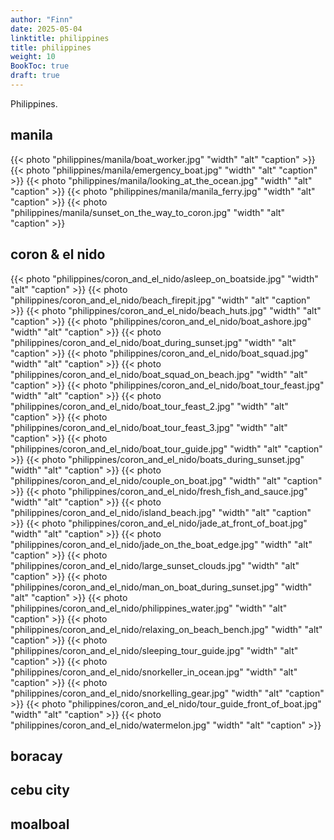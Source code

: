 ```yaml
---
author: "Finn"
date: 2025-05-04
linktitle: philippines
title: philippines
weight: 10
BookToc: true
draft: true
---
```


Philippines.

## manila

{{< photo "philippines/manila/boat_worker.jpg" "width" "alt" "caption" >}}
{{< photo "philippines/manila/emergency_boat.jpg" "width" "alt" "caption" >}}
{{< photo "philippines/manila/looking_at_the_ocean.jpg" "width" "alt" "caption" >}}
{{< photo "philippines/manila/manila_ferry.jpg" "width" "alt" "caption" >}}
{{< photo "philippines/manila/sunset_on_the_way_to_coron.jpg" "width" "alt" "caption" >}}

## coron & el nido

{{< photo "philippines/coron_and_el_nido/asleep_on_boatside.jpg" "width" "alt" "caption" >}}
{{< photo "philippines/coron_and_el_nido/beach_firepit.jpg" "width" "alt" "caption" >}}
{{< photo "philippines/coron_and_el_nido/beach_huts.jpg" "width" "alt" "caption" >}}
{{< photo "philippines/coron_and_el_nido/boat_ashore.jpg" "width" "alt" "caption" >}}
{{< photo "philippines/coron_and_el_nido/boat_during_sunset.jpg" "width" "alt" "caption" >}}
{{< photo "philippines/coron_and_el_nido/boat_squad.jpg" "width" "alt" "caption" >}}
{{< photo "philippines/coron_and_el_nido/boat_squad_on_beach.jpg" "width" "alt" "caption" >}}
{{< photo "philippines/coron_and_el_nido/boat_tour_feast.jpg" "width" "alt" "caption" >}}
{{< photo "philippines/coron_and_el_nido/boat_tour_feast_2.jpg" "width" "alt" "caption" >}}
{{< photo "philippines/coron_and_el_nido/boat_tour_feast_3.jpg" "width" "alt" "caption" >}}
{{< photo "philippines/coron_and_el_nido/boat_tour_guide.jpg" "width" "alt" "caption" >}}
{{< photo "philippines/coron_and_el_nido/boats_during_sunset.jpg" "width" "alt" "caption" >}}
{{< photo "philippines/coron_and_el_nido/couple_on_boat.jpg" "width" "alt" "caption" >}}
{{< photo "philippines/coron_and_el_nido/fresh_fish_and_sauce.jpg" "width" "alt" "caption" >}}
{{< photo "philippines/coron_and_el_nido/island_beach.jpg" "width" "alt" "caption" >}}
{{< photo "philippines/coron_and_el_nido/jade_at_front_of_boat.jpg" "width" "alt" "caption" >}}
{{< photo "philippines/coron_and_el_nido/jade_on_the_boat_edge.jpg" "width" "alt" "caption" >}}
{{< photo "philippines/coron_and_el_nido/large_sunset_clouds.jpg" "width" "alt" "caption" >}}
{{< photo "philippines/coron_and_el_nido/man_on_boat_during_sunset.jpg" "width" "alt" "caption" >}}
{{< photo "philippines/coron_and_el_nido/philippines_water.jpg" "width" "alt" "caption" >}}
{{< photo "philippines/coron_and_el_nido/relaxing_on_beach_bench.jpg" "width" "alt" "caption" >}}
{{< photo "philippines/coron_and_el_nido/sleeping_tour_guide.jpg" "width" "alt" "caption" >}}
{{< photo "philippines/coron_and_el_nido/snorkeller_in_ocean.jpg" "width" "alt" "caption" >}}
{{< photo "philippines/coron_and_el_nido/snorkelling_gear.jpg" "width" "alt" "caption" >}}
{{< photo "philippines/coron_and_el_nido/tour_guide_front_of_boat.jpg" "width" "alt" "caption" >}}
{{< photo "philippines/coron_and_el_nido/watermelon.jpg" "width" "alt" "caption" >}}

## boracay

## cebu city

## moalboal